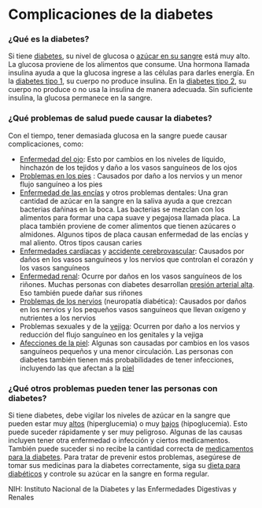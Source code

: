 Complicaciones de la diabetes
=============================


### ¿Qué es la diabetes?


Si tiene [diabetes](https://medlineplus.gov/spanish/diabetes.html), su nivel de glucosa o [azúcar en su sangre](https://medlineplus.gov/spanish/bloodglucose.html) está muy alto. La glucosa proviene de los alimentos que consume. Una hormona llamada insulina ayuda a que la glucosa ingrese a las células para darles energía. En la [diabetes tipo 1](https://medlineplus.gov/spanish/diabetestype1.html), su cuerpo no produce insulina. En la [diabetes tipo 2](https://medlineplus.gov/spanish/diabetestype2.html), su cuerpo no produce o no usa la insulina de manera adecuada. Sin suficiente insulina, la glucosa permanece en la sangre.


### ¿Qué problemas de salud puede causar la diabetes?


Con el tiempo, tener demasiada glucosa en la sangre puede causar complicaciones, como:


* [Enfermedad del ojo](https://medlineplus.gov/spanish/diabeticeyeproblems.html): Esto por cambios en los niveles de líquido, hinchazón de los tejidos y daño a los vasos sanguíneos de los ojos
* [Problemas en los pies](https://medlineplus.gov/spanish/diabeticfoot.html) : Causados por daño a los nervios y un menor flujo sanguíneo a los pies
* [Enfermedad de las encías](https://medlineplus.gov/spanish/gumdisease.html) y otros problemas dentales: Una gran cantidad de azúcar en la sangre en la saliva ayuda a que crezcan bacterias dañinas en la boca. Las bacterias se mezclan con los alimentos para formar una capa suave y pegajosa llamada placa. La placa también proviene de comer alimentos que tienen azúcares o almidones. Algunos tipos de placa causan enfermedad de las encías y mal aliento. Otros tipos causan caries
* [Enfermedades cardíacas](https://medlineplus.gov/spanish/diabeticheartdisease.html) y [accidente cerebrovascular](https://medlineplus.gov/spanish/stroke.html): Causados por daños en los vasos sanguíneos y los nervios que controlan el corazón y los vasos sanguíneos
* [Enfermedad renal](https://medlineplus.gov/spanish/diabetickidneyproblems.html): Ocurre por daños en los vasos sanguíneos de los riñones. Muchas personas con diabetes desarrollan [presión arterial alta](https://medlineplus.gov/spanish/highbloodpressure.html). Eso también puede dañar sus riñones
* [Problemas de los nervios](https://medlineplus.gov/spanish/diabeticnerveproblems.html) (neuropatía diabética): Causados por daños en los nervios y los pequeños vasos sanguíneos que llevan oxígeno y nutrientes a los nervios
* Problemas sexuales y de la [vejiga](https://medlineplus.gov/spanish/bladderdiseases.html): Ocurren por daño a los nervios y reducción del flujo sanguíneo en los genitales y la vejiga
* [Afecciones de la piel](https://medlineplus.gov/spanish/skinconditions.html): Algunas son causadas por cambios en los vasos sanguíneos pequeños y una menor circulación. Las personas con diabetes también tienen más probabilidades de tener infecciones, incluyendo las que afectan a la [piel](https://medlineplus.gov/spanish/skininfections.html)


### ¿Qué otros problemas pueden tener las personas con diabetes?


Si tiene diabetes, debe vigilar los niveles de azúcar en la sangre que pueden estar muy [altos](https://medlineplus.gov/spanish/hyperglycemia.html) (hiperglucemia) o muy [bajos](https://medlineplus.gov/spanish/hypoglycemia.html) (hipoglucemia). Esto puede suceder rápidamente y ser muy peligroso. Algunas de las causas incluyen tener otra enfermedad o infección y ciertos medicamentos. También puede suceder si no recibe la cantidad correcta de [medicamentos para la diabetes](https://medlineplus.gov/spanish/diabetesmedicines.html). Para tratar de prevenir estos problemas, asegúrese de tomar sus medicinas para la diabetes correctamente, siga su [dieta para diabéticos](https://medlineplus.gov/spanish/diabeticdiet.html) y controle su azúcar en la sangre en forma regular. 


NIH: Instituto Nacional de la Diabetes y las Enfermedades Digestivas y Renales 


